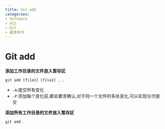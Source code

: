 ```yaml
---
title: Git add
categories:
- Software
- VCS
- Git
- 基本命令
---
```

# Git add

**添加工作目录的文件放入暂存区**

```shell
git add [file1] [file2] ...
```

- `-A`:提交所有变化
- `-P`:添加每个变化前,都会要求确认,对于同一个文件的多处变化,可以实现分次提交

**添加所有工作目录的文件放入暂存区**

```shell
git add .
```